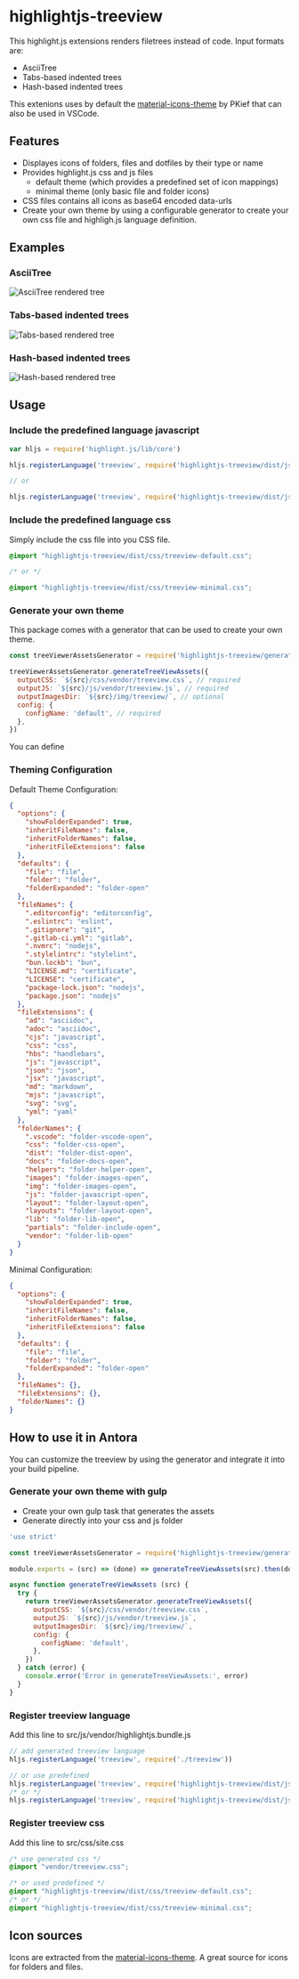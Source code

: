 # highlightjs-treeview

This highlight.js extensions renders filetrees instead of code. Input formats are:

* AsciiTree
* Tabs-based indented trees
* Hash-based indented trees

This extenions uses by default the [material-icons-theme](https://www.npmjs.com/package/material-icon-theme) by PKief that can also be used in VSCode.

## Features

* Displayes icons of folders, files and dotfiles by their type or name
* Provides highlight.js css and js files
  * default theme (which provides a predefined set of icon mappings)
  * minimal theme (only basic file and folder icons)
* CSS files contains all icons as base64 encoded data-urls
* Create your own theme by using a configurable generator to create your own css file and highligh.js language definition.

## Examples

### AsciiTree

![AsciiTree rendered tree](docs/images/asciitree-highlightjs.png)

### Tabs-based indented trees

![Tabs-based rendered tree](docs/images/tabs-highlightjs.png)

### Hash-based indented trees

![Hash-based rendered tree](docs/images/hash-highlightjs.png)

## Usage

### Include the predefined language javascript

```javascript
var hljs = require('highlight.js/lib/core')

hljs.registerLanguage('treeview', require('highlightjs-treeview/dist/js/treeview-default'))

// or

hljs.registerLanguage('treeview', require('highlightjs-treeview/dist/js/treeview-minimal'))

```

### Include the predefined language css

Simply include the css file into you CSS file.

```css
@import "highlightjs-treeview/dist/css/treeview-default.css";

/* or */

@import "highlightjs-treeview/dist/css/treeview-minimal.css";
```

### Generate your own theme

This package comes with a generator that can be used to create your own theme.

```javascript
const treeViewerAssetsGenerator = require('highlightjs-treeview/generator')

treeViewerAssetsGenerator.generateTreeViewAssets({
  outputCSS: `${src}/css/vendor/treeview.css`, // required
  outputJS: `${src}/js/vendor/treeview.js`, // required
  outputImagesDir: `${src}/img/treeview/`, // optional
  config: {
    configName: 'default', // required
  },
})
```

You can define

### Theming Configuration

Default Theme Configuration:

```json
{
  "options": {
    "showFolderExpanded": true,
    "inheritFileNames": false,
    "inheritFolderNames": false,
    "inheritFileExtensions": false
  },
  "defaults": {
    "file": "file",
    "folder": "folder",
    "folderExpanded": "folder-open"
  },
  "fileNames": {
    ".editorconfig": "editorconfig",
    ".eslintrc": "eslint",
    ".gitignore": "git",
    ".gitlab-ci.yml": "gitlab",
    ".nvmrc": "nodejs",
    ".stylelintrc": "stylelint",
    "bun.lockb": "bun",
    "LICENSE.md": "certificate",
    "LICENSE": "certificate",
    "package-lock.json": "nodejs",
    "package.json": "nodejs"
  },
  "fileExtensions": {
    "ad": "asciidoc",
    "adoc": "asciidoc",
    "cjs": "javascript",
    "css": "css",
    "hbs": "handlebars",
    "js": "javascript",
    "json": "json",
    "jsx": "javascript",
    "md": "markdown",
    "mjs": "javascript",
    "svg": "svg",
    "yml": "yaml"
  },
  "folderNames": {
    ".vscode": "folder-vscode-open",
    "css": "folder-css-open",
    "dist": "folder-dist-open",
    "docs": "folder-docs-open",
    "helpers": "folder-helper-open",
    "images": "folder-images-open",
    "img": "folder-images-open",
    "js": "folder-javascript-open",
    "layout": "folder-layout-open",
    "layouts": "folder-layout-open",
    "lib": "folder-lib-open",
    "partials": "folder-include-open",
    "vendor": "folder-lib-open"
  }
}
```

Minimal Configuration:

```json
{
  "options": {
    "showFolderExpanded": true,
    "inheritFileNames": false,
    "inheritFolderNames": false,
    "inheritFileExtensions": false
  },
  "defaults": {
    "file": "file",
    "folder": "folder",
    "folderExpanded": "folder-open"
  },
  "fileNames": {},
  "fileExtensions": {},
  "folderNames": {}
}
```

## How to use it in Antora

You can customize the treeview by using the generator and integrate it into your build pipeline.

### Generate your own theme with gulp

* Create your own gulp task that generates the assets
* Generate directly into your css and js folder

```javascript
'use strict'

const treeViewerAssetsGenerator = require('highlightjs-treeview/generator')

module.exports = (src) => (done) => generateTreeViewAssets(src).then(done)

async function generateTreeViewAssets (src) {
  try {
    return treeViewerAssetsGenerator.generateTreeViewAssets({
      outputCSS: `${src}/css/vendor/treeview.css`,
      outputJS: `${src}/js/vendor/treeview.js`,
      outputImagesDir: `${src}/img/treeview/`,
      config: {
        configName: 'default',
      },
    })
  } catch (error) {
    console.error('Error in generateTreeViewAssets:', error)
  }
}
```

### Register treeview language

Add this line to src/js/vendor/highlightjs.bundle.js

```javascript
// add generated treeview language
hljs.registerLanguage('treeview', require('./treeview'))

// or use predefined
hljs.registerLanguage('treeview', require('highlightjs-treeview/dist/js/treeview-default'))
/* or */
hljs.registerLanguage('treeview', require('highlightjs-treeview/dist/js/treeview-minimal'))
```

### Register treeview css

Add this line to src/css/site.css

```css
/* use generated css */
@import "vendor/treeview.css";

/* or used predefined */
@import "highlightjs-treeview/dist/css/treeview-default.css";
/* or */
@import "highlightjs-treeview/dist/css/treeview-minimal.css";
```

## Icon sources

Icons are extracted from the [material-icons-theme](https://www.npmjs.com/package/material-icon-theme).
A great source for icons for folders and files.
